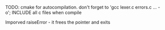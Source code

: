 
TODO: cmake for autocompilation.
don't forget to 'gcc lexer.c errors.c ... -o'; INCLUDE all c files when compile

Imporved raiseError - it frees the pointer and exits
